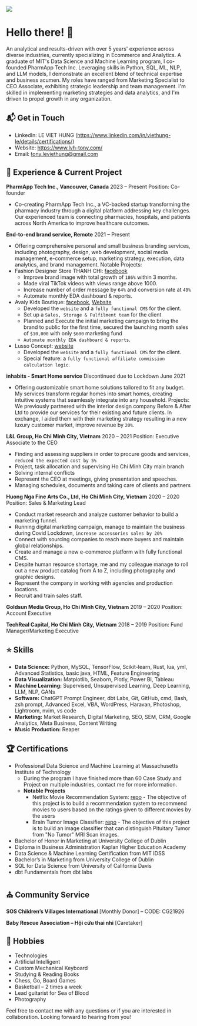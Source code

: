 ![](cover.jpg)

# Hello there! 👋

An analytical and results-driven with over 5 years' experience across diverse industries, currently specializing in Ecommerce and Analytics. A graduate of MIT's Data Science and Machine Learning program, I co-founded PharmApp Tech Inc. Leveraging skills in Python, SQL, ML, NLP, and LLM models, I demonstrate an excellent blend of technical expertise and business acumen. My roles have ranged from Marketing Specialist to CEO Associate, exhibiting strategic leadership and team management. I'm skilled in implementing marketing strategies and data analytics, and I'm driven to propel growth in any organization.

## 📬 Get in Touch

- LinkedIn: LE VIET HUNG (https://www.linkedin.com/in/viethung-le/details/certifications/)
- Website: https://www.lvh-tony.com/
- Email: tony.leviethung@gmail.com

## 🧰 Experience & Current Project
**PharmApp Tech Inc., Vancouver, Canada** 2023 – Present
Position: Co-founder
-	Co-creating PharmApp Tech Inc., a VC-backed startup transforming the pharmacy industry through a digital platform addressing key challenges. Our experienced team is connecting pharmacies, hospitals, and patients across North America to improve healthcare outcomes.

**End-to-end brand service, Remote** 2021 – Present
-	Offering comprehensive personal and small business branding services, including photography, design, web development, social media management, e-commerce setup, marketing strategy, execution, data analytics, and brand management.
Notable Projects:
-	Fashion Designer Store THANH CHI: [facebook](https://facebook.com/thanhchi.store)
    - Improve brand image with total growth of `186%` within 3 months.
    - Made viral TikTok videos with views range above 1000.
    - Increase number of order message by `64%` and conversion rate at `40%`
    - Automate monthly EDA dashboard & reports.
-	Avaly Kids Boutique: [facebook](https://www.facebook.com/Avalythoitrangtrem/), [Website](https://shopavaly.com)
    - Developed the `website` and a `fully functional CMS` for the client.
    -	Set up a `Sales, Storage & Fulfilment team` for the client
    - Planned and Execute the initial marketing campaign to bring the brand to public for the first time, secured the launching month sales of `$10,000` with only `$600` marketing fund
    - `Automate monthly EDA dashboard & reports`.
-	Lusso Concept: [website](https://lussoconcept.vn)
    - Developed the `website` and a `fully functional CMS` for the client.
    - Special feature: a `fully functional affiliate commission calculation logic`.

**inhabits - Smart Home service**			Discontinued due to Lockdown June 2021
-	Offering customizable smart home solutions tailored to fit any budget. My services transform regular homes into smart homes, creating intuitive systems that seamlessly integrate into any household.
Projects: We previously partnered with the interior design company Before & After Ltd to provide our services for their existing and future clients. In exchange, I aided them with their marketing strategy resulting in a new luxury customer market, improve revenue by `20%`.

**L&L Group, Ho Chi Minh City, Vietnam**	2020 – 2021
Position: Executive Associate to the CEO
-	Finding and assessing suppliers in order to procure goods and services, `reduced the expected cost by 5%`
-	Project, task allocation and supervising Ho Chi Minh City main branch
-	Solving internal conflicts
-	Represent the CEO at meetings, giving presentation and speeches.
-	Managing schedules, documents and taking care of clients and partners

**Huong Nga Fine Arts Co., Ltd, Ho Chi Minh City, Vietnam**	2020 – 2020
Position: Sales & Marketing Lead
-	Conduct market research and analyze customer behavior to build a marketing funnel.
-	Running digital marketing campaign, manage to maintain the business during Covid Lockdown, `increase accessories sales by 20%`
-	Connect with sourcing companies to reach more buyers and maintain global relationships.
-	Create and manage a new e-commerce platform with fully functional CMS.
-	Despite human resource shortage, me and my colleague manage to roll out a new product catalog from A to Z, including photography and graphic designs.
-	Represent the company in working with agencies and production locations.
-	Recruit and train sales staff.

**Goldsun Media Group, Ho Chi Minh City, Vietnam** 2019 – 2020
Position: Account Executive

**TechReal Capital, Ho Chi Minh City, Vietnam**	2018 – 2019
Position: Fund Manager/Marketing Executive

## ⭐ Skills 

- **Data Science:** Python, MySQL, TensorFlow, Scikit-learn, Rust, lua, yml, Advanced Statistics, basic java, HTML, Feature Engineering
- **Data Visualization:** Matplotlib, Seaborn, Plotly, Power BI, Tableau
- **Machine Learning:** Supervised, Unsupervised Learning, Deep Learning, LLM, NLP, GANs
- **Software:** ChatGPT Prompt Engineer, dbt Labs, Git, GitHub, cmd, Bash, zsh prompt, Advanced Excel, VBA, WordPress, Haravan, Photoshop, Lightroom, nvim, vs code
- **Marketing:** Market Research, Digital Marketing, SEO, SEM, CRM, Google Analytics, Meta Business, Content Writing
- **Music Production:** Reaper

## 🏆 Certifications
- Professional Data Science and Machine Learning at Massachusetts Institute of Technology
    - During the program I have finished more than 60 Case Study and Project on multiple industries, contact me for more information.
   - **Notable Projects**
      -	Netflix Movie Recommendation System: [repo](https://github.com/LVH-Tony/RecommendationSystem-movie)
            - The objective of this project is to build a recommendation system to recommend movies to users based on the ratings given to different movies by the users
      -	Brain Tumor Image Classifier: [repo](https://github.com/LVH-Tony/braintumor-identification)
            - The objective of this project is to build an image classifier that can distinguish Pituitary Tumor from "No Tumor" MRI Scan images. 
- Bachelor of Honor in Marketing at University College of Dublin
- Diploma in Business Administration Kaplan Higher Education Academy
- Data Science & Machine Learning Certification from MIT IDSS
- Bachelor’s in Marketing from University College of Dublin
- SQL for Data Science from University of California Davis
- dbt Fundamentals from dbt labs

## ⛪ Community Service

**SOS Children’s Villages International**
[Monthly Donor] – CODE: CG21926

**Baby Rescue Association – Hội cứu thai nhi**
[Caretaker] 

## 🚴 Hobbies 

- Technologies
- Artificial Intelligent
- Custom Mechanical Keyboard
- Studying & Reading Books
- Chess, Go, Board Games
- Basketball – 2 times a week
- Lead guitarist for Sea of Blood
- Photography


Feel free to contact me with any questions or if you are interested in collaboration. Looking forward to hearing from you!
